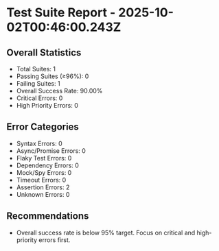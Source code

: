 # Test Suite Report - 2025-10-02T00:46:00.243Z

## Overall Statistics
- Total Suites: 1
- Passing Suites (≥96%): 0
- Failing Suites: 1
- Overall Success Rate: 90.00%
- Critical Errors: 0
- High Priority Errors: 0

## Error Categories
- Syntax Errors: 0
- Async/Promise Errors: 0
- Flaky Test Errors: 0
- Dependency Errors: 0
- Mock/Spy Errors: 0
- Timeout Errors: 0
- Assertion Errors: 2
- Unknown Errors: 0

## Recommendations
- Overall success rate is below 95% target. Focus on critical and high-priority errors first.



